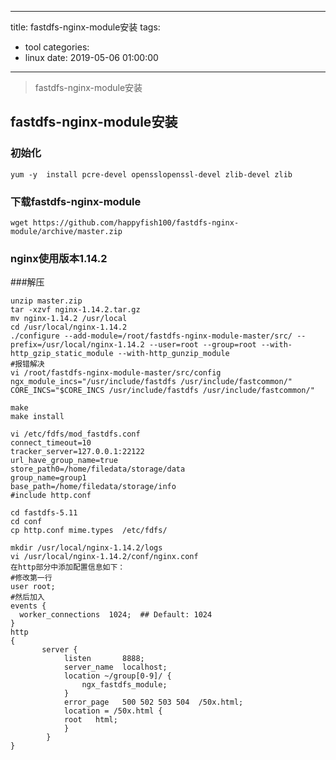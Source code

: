 

---
title: fastdfs-nginx-module安装
tags:
  - tool
categories:
  - linux
date: 2019-05-06 01:00:00
---
> fastdfs-nginx-module安装
<!-- more -->


## fastdfs-nginx-module安装

### 初始化

```
yum -y  install pcre-devel opensslopenssl-devel zlib-devel zlib
```

### 下载fastdfs-nginx-module
```
wget https://github.com/happyfish100/fastdfs-nginx-module/archive/master.zip
```

### nginx使用版本1.14.2
###解压
```
unzip master.zip
tar -xzvf nginx-1.14.2.tar.gz
mv nginx-1.14.2 /usr/local
cd /usr/local/nginx-1.14.2
./configure --add-module=/root/fastdfs-nginx-module-master/src/ --prefix=/usr/local/nginx-1.14.2 --user=root --group=root --with-http_gzip_static_module --with-http_gunzip_module
#报错解决
vi /root/fastdfs-nginx-module-master/src/config
ngx_module_incs="/usr/include/fastdfs /usr/include/fastcommon/"
CORE_INCS="$CORE_INCS /usr/include/fastdfs /usr/include/fastcommon/"

make
make install

vi /etc/fdfs/mod_fastdfs.conf 
connect_timeout=10
tracker_server=127.0.0.1:22122
url_have_group_name=true
store_path0=/home/filedata/storage/data
group_name=group1
base_path=/home/filedata/storage/info
#include http.conf

cd fastdfs-5.11
cd conf
cp http.conf mime.types  /etc/fdfs/

mkdir /usr/local/nginx-1.14.2/logs
vi /usr/local/nginx-1.14.2/conf/nginx.conf
在http部分中添加配置信息如下：
#修改第一行
user root;
#然后加入
events {
  worker_connections  1024;  ## Default: 1024
}
http
{
       server {
            listen       8888;
            server_name  localhost;
            location ~/group[0-9]/ {
                ngx_fastdfs_module;
            }
            error_page   500 502 503 504  /50x.html;
            location = /50x.html {
            root   html;
            }
        }
}

```